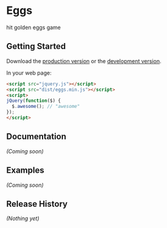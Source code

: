 # Eggs

hit golden eggs game

## Getting Started
Download the [production version][min] or the [development version][max].

[min]: https://raw.github.com/dreamstu/Qs/master/dist/eggs.min.js
[max]: https://raw.github.com/dreamstu/Qs/master/dist/eggs.js

In your web page:

```html
<script src="jquery.js"></script>
<script src="dist/eggs.min.js"></script>
<script>
jQuery(function($) {
  $.awesome(); // "awesome"
});
</script>
```

## Documentation
_(Coming soon)_

## Examples
_(Coming soon)_

## Release History
_(Nothing yet)_
